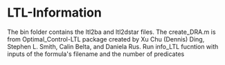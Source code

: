 # LTL-Information

The bin folder contains the ltl2ba and ltl2dstar files.
The create_DRA.m is from Optimal_Control-LTL package created by Xu Chu (Dennis) Ding, Stephen L. Smith, Calin Belta, and Daniela Rus.
Run info_LTL fucntion with inputs of the formula's filename and the number of predicates

